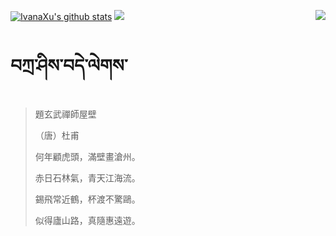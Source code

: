 [![IvanaXu's github stats](https://github-readme-stats.vercel.app/api?username=IvanaXu&show_icons=true&theme=vue-dark)](https://github.com/anuraghazra/github-readme-stats)
<img align="right" src="https://github-readme-stats.vercel.app/api/top-langs/?username=IvanaXu&langs_count=7&theme=graywhite" />
<img src="https://github-readme-stats.vercel.app/api/wakatime?username=IvanaXu&layout=compact&langs_count=6&theme=vue-dark&&custom_title=Programming Times(Jul 29 2021-)" />
# བཀྲ་ཤིས་བདེ་ལེགས་
> 題玄武禪師屋壁
> 
> （唐）杜甫
> 
> 何年顧虎頭，滿壁畫滄州。
> 
> 赤日石林氣，青天江海流。
> 
> 錫飛常近鶴，杯渡不驚鷗。
> 
> 似得廬山路，真隨惠遠遊。
>